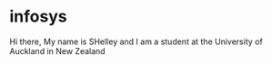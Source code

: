 # infosys
Hi there,
My name is SHelley and I am a student at the University of Auckland in New Zealand

